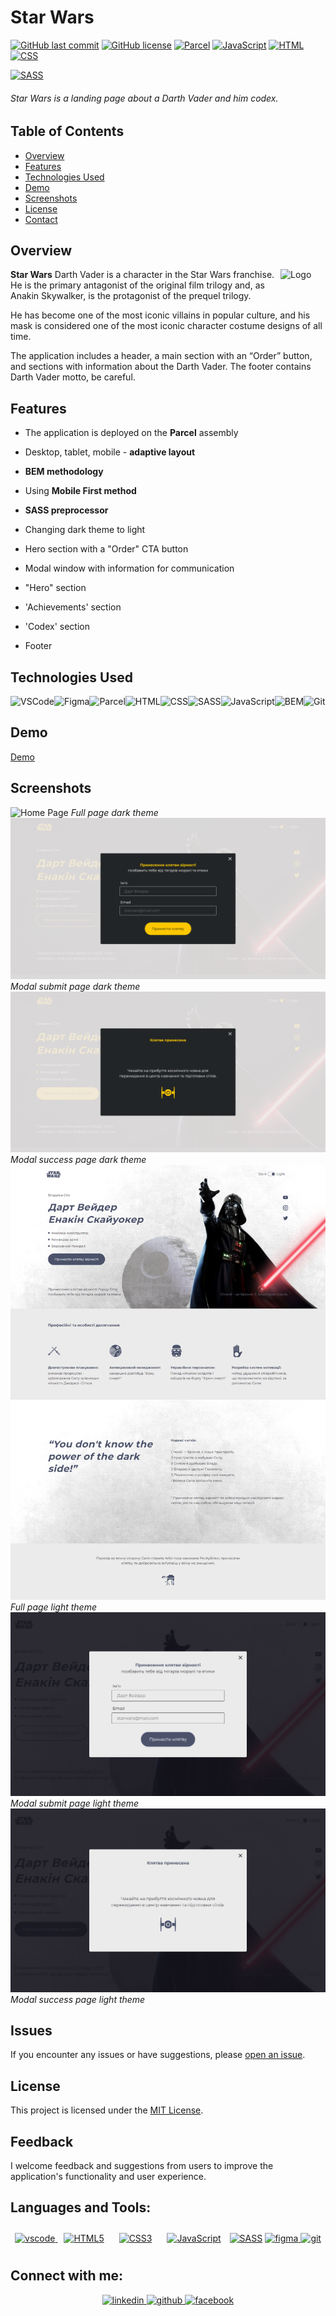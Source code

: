 # Star Wars

[![GitHub last commit](https://img.shields.io/github/last-commit/Sokolova88/star-wars)](https://github.com/Sokolova88/star-wars/commits/main)
[![GitHub license](https://img.shields.io/github/license/Sokolova88/star-wars)](https://github.com/Sokolova88/star-wars/blob/main/LICENSE)
[![Parcel](https://img.shields.io/badge/parcel-getting%20started-orange?style=flat)](https://parceljs.org/)
[![JavaScript](https://img.shields.io/badge/JavaScript-Latest-yellow.svg)](https://developer.mozilla.org/en-US/docs/Web/JavaScript)
[![HTML](https://img.shields.io/badge/HTML5-<!DOCTYPE%20html>-orange)](https://developer.mozilla.org/en-US/docs/Web/HTML)
[![CSS](https://img.shields.io/badge/CSS3-styles-blue)](https://developer.mozilla.org/en-US/docs/Web/CSS)

[![SASS](https://img.shields.io/badge/SASS-pink)](https://sass-lang.com/)

###### Star Wars is a landing page about a Darth Vader and him codex.

## Table of Contents

- [Overview](#overview)
- [Features](#features)
- [Technologies Used](#technologies-used)
- [Demo](#demo)
- [Screenshots](#screenshots)
- [License](#license)
- [Contact](#connect-with-me)

## Overview

<image align="right" src="./src/images/logo.svg" alt="Logo" width="72"
height="32">

**Star Wars** Darth Vader is a character in the Star Wars franchise. He is the
primary antagonist of the original film trilogy and, as Anakin Skywalker, is the
protagonist of the prequel trilogy.

He has become one of the most iconic villains in popular culture, and his mask
is considered one of the most iconic character costume designs of all time.

The application includes a header, a main section with an “Order” button, and
sections with information about the Darth Vader. The footer contains Darth Vader
motto, be careful.

## Features

- The application is deployed on the **Parcel** assembly
- Desktop, tablet, mobile - **adaptive layout**
- **BEM methodology**
- Using **Mobile First method**
- **SASS preprocessor**
- Changing dark theme to light

- Hero section with a "Order" CTA button
- Modal window with information for communication
- "Hero" section
- 'Achievements' section
- 'Codex' section
- Footer

## Technologies Used

![VSCode](https://img.shields.io/badge/Visual_Studio_Code-0078D4?style=for-the-badge&logo=visual%20studio%20code&logoColor=white)![Figma](https://img.shields.io/badge/Figma-F24E1E?style=for-the-badge&logo=figma&logoColor=white)![Parcel](https://img.shields.io/badge/parcel-getting%20started-orange?style=flat)![HTML](https://img.shields.io/badge/HTML5-E34F26.svg?style=for-the-badge&logo=HTML5&logoColor=white)![CSS](https://img.shields.io/badge/CSS3-1572B6.svg?style=for-the-badge&logo=CSS3&logoColor=white)![SASS](https://img.shields.io/badge/Sass-CC6699?style=for-the-badge&logo=sass&logoColor=white)![JavaScript](https://img.shields.io/badge/JavaScript-F7DF1E.svg?style=for-the-badge&logo=JavaScript&logoColor=black)![BEM](https://img.shields.io/badge/BEM-052433?style=for-the-badge&logo=BEM&logoColor=white)![Git](https://img.shields.io/badge/Git-black?style=for-the-badge&logo=git)

## Demo

[Demo](https://sokolova88.github.io/star-wars/)

## Screenshots

![Home Page](./screens/full-page-dark.png) _Full page dark theme_
![Home Page](./screens/modal-submit-dark.png) _Modal submit page dark theme_
![Home Page](./screens/modal-sucs-dark.png) _Modal success page dark theme_
![Home Page](./screens/full-page-light.png) _Full page light theme_
![Home Page](./screens/modal-submit-light.png) _Modal submit page light theme_
![Home Page](./screens/modal-sucs-light.png) _Modal success page light theme_

## Issues

If you encounter any issues or have suggestions, please
[open an issue](https://github.com/Sokolova88/star-wars/issues).

## License

This project is licensed under the [MIT License](LICENSE).

## Feedback

I welcome feedback and suggestions from users to improve the application's
functionality and user experience.

## Languages and Tools:

<div align="center">

<a href="https://code.visualstudio.com/" target="_blank" rel="noreferrer"><img src="https://www.svgrepo.com/show/374171/vscode.svg" alt="vscode" width="40" height="40"/>
</a>
<a href="https://en.wikipedia.org/wiki/HTML5" target="_blank"><img style="margin: 10px" src="https://www.svgrepo.com/show/452228/html-5.svg" alt="HTML5" height="40" /></a>
<a href="https://www.w3schools.com/css/" target="_blank"><img style="margin: 10px" src="https://www.svgrepo.com/show/373535/css.svg" alt="CSS3" height="40" /></a>
<a href="https://www.javascript.com/" target="_blank"><img style="margin: 10px" src="https://www.svgrepo.com/show/452045/js.svg" alt="JavaScript" height="40" /></a>
<a href="https://sass-lang.com/" target="_blank" rel="noreferrer"><img src="https://www.svgrepo.com/show/354310/sass.svg" width="36" height="36" alt="SASS" /></a>
<a href="https://www.figma.com/" target="_blank" rel="noreferrer"><img src="https://www.svgrepo.com/show/448222/figma.svg" alt="figma" width="40" height="40"/>
</a>
<a href="https://git-scm.com/" target="_blank" rel="noreferrer"><img src="https://www.svgrepo.com/show/452210/git.svg" alt="git" width="40" height="40"/>
</a>

</div>

## Connect with me:

<div align="center">
<a href="https://www.linkedin.com/in/anna-sokolova-71244a200/" target="_blank">
<img src="https://img.shields.io/badge/linkedin-%231E77B5.svg?&style=for-the-badge&logo=linkedin&logoColor=white" alt="linkedin" style="margin-bottom: 5px;" />
</a>
<a href="https://github.com/Sokolova88" target="_blank">
<img src="https://img.shields.io/badge/github-%2324292e.svg?&style=for-the-badge&logo=github&logoColor=white" alt="github" style="margin-bottom: 5px;" />
</a>
<a href="https://www.facebook.com/anchoysss" target="_blank">
<img src=https://img.shields.io/badge/facebook-%232E87FB.svg?&style=for-the-badge&logo=facebook&logoColor=white alt=facebook style="margin-bottom: 5px;" />
</a>
</div>

